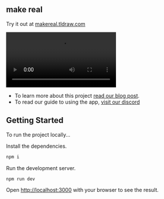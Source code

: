 ## make real

Try it out at [makereal.tldraw.com](https://makereal.tldraw.com/)

![A demo of the app](https://github.com/tldraw/draw-a-ui/blob/main/demo.mp4)

- To learn more about this project [read our blog post](https://tldraw.substack.com/p/make-real-the-story-so-far).
- To read our guide to using the app, [visit our discord](https://discord.com/channels/859816885297741824/1176128587305328730)

## Getting Started

To run the project locally...

Install the dependencies.

```bash
npm i
```

Run the development server.

```bash
npm run dev
```

Open [http://localhost:3000](http://localhost:3000) with your browser to see the result.
